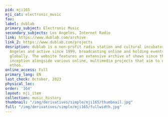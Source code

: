 ```yaml
---
pid: mji165
mji_cat: electronic_music
fav: 
label: dublab
primary_subject: Electronic Music
secondary_subjects: Los Angeles, Internet Radio
link: https://www.dublab.com/archive
link_2: https://www.dublab.com/projects
desription: dublab is a non-profit radio station and cultural incubator based in Los
  Angeles and active since 1999, broadcasting online and holding events locally and
  globally. The website features an extensive archive of shows since the station’s
  inception alongside various online, multimedia projects that aim to extend its broadcasting
  ethos.
online_access: Full
primary_lang: EN
last_check: October, 2023
physical_loc: 
order: '164'
layout: mji_item
collection: music_history
thumbnail: "/img/derivatives/simple/mji165/thumbnail.jpg"
full: "/img/derivatives/simple/mji165/fullwidth.jpg"
---
```

